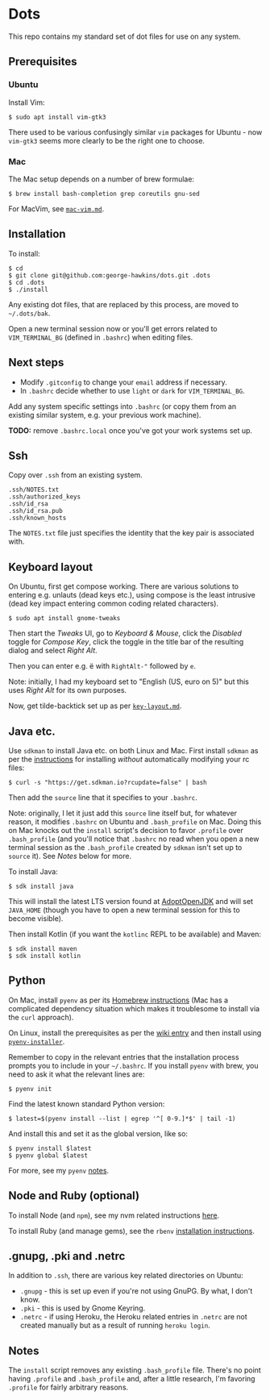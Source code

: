 Dots
====

This repo contains my standard set of dot files for use on any system.

Prerequisites
-------------

### Ubuntu

Install Vim:

    $ sudo apt install vim-gtk3

There used to be various confusingly similar `vim` packages for Ubuntu - now `vim-gtk3` seems more clearly to be the right one to choose.

### Mac

The Mac setup depends on a number of brew formulae:

    $ brew install bash-completion grep coreutils gnu-sed

For MacVim, see [`mac-vim.md`](mac-vim.md).

Installation
------------

To install:

    $ cd
    $ git clone git@github.com:george-hawkins/dots.git .dots
    $ cd .dots
    $ ./install

Any existing dot files, that are replaced by this process, are moved to `~/.dots/bak`.

Open a new terminal session now or you'll get errors related to `VIM_TERMINAL_BG` (defined in `.bashrc`) when editing files.

Next steps
----------

* Modify `.gitconfig` to change your `email` address if necessary.
* In `.bashrc` decide whether to use `light` or `dark` for `VIM_TERMINAL_BG`.

Add any system specific settings into `.bashrc` (or copy them from an existing similar system, e.g. your previous work machine).

**TODO:** remove `.bashrc.local` once you've got your work systems set up.

Ssh
---

Copy over `.ssh` from an existing system.

    .ssh/NOTES.txt
    .ssh/authorized_keys
    .ssh/id_rsa
    .ssh/id_rsa.pub
    .ssh/known_hosts

The `NOTES.txt` file just specifies the identity that the key pair is associated with.

Keyboard layout
---------------

On Ubuntu, first get compose working. There are various solutions to entering e.g. unlauts (dead keys etc.), using compose is the least intrusive (dead key impact entering common coding related characters).

    $ sudo apt install gnome-tweaks

Then start the _Tweaks_ UI, go to _Keyboard & Mouse_, click the _Disabled_ toggle for _Compose Key_, click the toggle in the title bar of the resulting dialog and select _Right Alt_.

Then you can enter e.g. &euml; with `RightAlt-"` followed by `e`.

Note: initially, I had my keyboard set to "English (US, euro on 5)" but this uses _Right Alt_ for its own purposes.

Now, get tilde-backtick set up as per [`key-layout.md`](key-layout.md).

Java etc.
---------

Use `sdkman` to install Java etc. on both Linux and Mac. First install `sdkman` as per the [instructions](https://sdkman.io/install) for installing _without_ automatically modifying your rc files:

    $ curl -s "https://get.sdkman.io?rcupdate=false" | bash

Then add the `source` line that it specifies to your `.bashrc`.

Note: originally, I let it just add this `source` line itself but, for whatever reason, it modifies `.bashrc` on Ubuntu and `.bash_profile` on Mac. Doing this on Mac knocks out the `install` script's decision to favor `.profile` over `.bash_profile` (and you'll notice that `.bashrc` no read when you open a new terminal session as the `.bash_profile` created by `sdkman` isn't set up to `source` it). See _Notes_ below for more.

To install Java:

    $ sdk install java

This will install the latest LTS version found at [AdoptOpenJDK](https://adoptopenjdk.net/) and will set `JAVA_HOME` (though you have to open a new terminal session for this to become visible).

Then install Kotlin (if you want the `kotlinc` REPL to be available) and Maven:

    $ sdk install maven
    $ sdk install kotlin

Python
------

On Mac, install `pyenv` as per its [Homebrew instructions](https://github.com/pyenv/pyenv#homebrew-on-macos) (Mac has a complicated dependency situation which makes it troublesome to install via the `curl` approach).

On Linux, install the prerequisites as per the [wiki entry](https://github.com/pyenv/pyenv/wiki/Common-build-problems#prerequisites) and then install using [`pyenv-installer`](https://github.com/pyenv/pyenv-installer#install).

Remember to copy in the relevant entries that the installation process prompts you to include in your `~/.bashrc`. If you install `pyenv` with brew, you need to ask it what the relevant lines are:

    $ pyenv init

Find the latest known standard Python version:

    $ latest=$(pyenv install --list | egrep '^[ 0-9.]*$' | tail -1)

And install this and set it as the global version, like so:

    $ pyenv install $latest
    $ pyenv global $latest

For more, see my `pyenv` [notes](https://github.com/george-hawkins/snippets/blob/master/install-python.md#pyenv).

Node and Ruby (optional)
------------------------

To install Node (and `npm`), see my nvm related instructions [here](https://github.com/george-hawkins/snippets/blob/master/install-node-and-npm.md).

To install Ruby (and manage gems), see the `rbenv` [installation instructions](https://github.com/rbenv/rbenv#installation).

.gnupg, .pki and .netrc
-----------------------

In addition to `.ssh`, there are various key related directories on Ubuntu:

* `.gnupg` - this is set up even if you're not using GnuPG. By what, I don't know.
* `.pki` - this is used by Gnome Keyring.
* `.netrc` - if using Heroku, the Heroku related entries in `.netrc` are not created manually but as a result of running `heroku login`.

Notes
-----

The `install` script removes any existing `.bash_profile` file. There's no point having `.profile` and `.bash_profile` and, after a little research, I'm favoring `.profile` for fairly arbitrary reasons.
